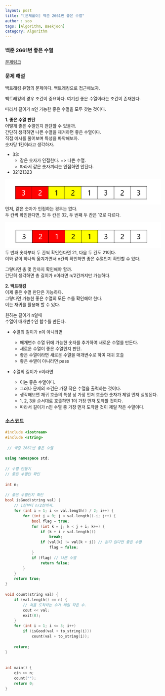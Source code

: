 ```yaml
---
layout: post
title: "[문제풀이] 백준 2661번 좋은 수열"
author : soo
tags: [Algorithm, Baekjoon]
category: Algorithm
---
```


### 백준 2661번 좋은 수열

[문제링크](https://www.acmicpc.net/problem/2661)


### 문제 해설

백트래킹 유형의 문제이다. 백트래킹으로 접근해보자.  

백트래킹의 경우 조건이 중요하다. 여기선 좋은 수열이라는 조건이 존재한다.

따라서 길이가 n인 가능한 좋은 수열을 모두 찾는 것이다. 

**1. 좋은 수열 판단**   
어떻게 좋은 수열인지 판단할 수 있을까.  
간단히 생각하면 나쁜 수열을 제거하면 좋은 수열이다.  
직접 예시를 풀어보며 특성을 파악해보자.  
숫자당 1칸이라고 생각하자. 
- 33: 
    - 같은 숫자가 인접한다. => 나쁜 수열.
    - 따라서 같은 숫자끼리는 인접하면 안된다.
- 32121323

![img](../img/post_2661_1.png)  
먼저, 같은 숫자가 인접하는 경우는 없다.  
두 칸씩 확인한다면, 첫 두 칸은 32, 두 번째 두 칸은 12로 다르다.  

![img](../img/post_2661_2.png)  
두 번째 숫자부터 두 칸씩 확인한다면 21, 다음 두 칸도 21이다.  
이와 같이 하나씩 옮겨가면서 n칸씩 확인하면 좋은 수열인지 확인할 수 있다.  

그렇다면 총 몇 칸까지 확인해야 할까.  
간단히 생각하면 총 길이가 n이라면 n/2칸까지만 가능하다.  


**2. 백트래킹**  
이제 좋은 수열 판단은 가능하다.  
그렇다면 가능한 좋은 수열의 모든 수를 확인해야 한다.  
이는 재귀를 활용해 할 수 있다.  

원하는 길이가 n일때  
수열이 매개변수인 함수를 만든다.  
- 수열의 길이가 n이 아니라면
    - 매개변수 수열 뒤에 가능한 숫자를 추가하여 새로운 수열를 만든다.
    - 새로운 수열이 좋은 수열인지 판단.
    - 좋은 수열이라면 새로운 수열을 매개변수로 하여 재귀 호출
    - 좋은 수열이 아니라면 pass

- 수열의 길이가 n이라면
    - 이는 좋은 수열이다. 
    - 그러나 문제의 조건은 가장 작은 수열을 출력하는 것이다.
    - 생각해보면 재귀 호출의 특성 상 가장 먼저 호출한 숫자가 제일 먼저 실행된다. 
    - 1, 2, 3을 순서대로 호출하면 1이 가장 먼저 도착할 것이다.
    - 따라서 길이가 n인 수열 중 가장 먼저 도착한 것이 제일 작은 수열이다. 



### 소스코드
```cpp
#include <iostream>
#include <string>

 // 백준 2661번 좋은 수열

using namespace std;

// 수열 만들기
// 좋은 수열만 확인

int n;

// 좋은 수열인지 확인
bool isGood(string val) {
	// 1칸부터 n/2칸까지.
	for (int i = 1; i <= val.length() / 2; i++) {
		for (int j = 0; j < val.length()-i; j++) {
			bool flag = true;
			for (int k = j; k < j + i; k++) {
				if (k + i > val.length())
					break;
				if (val[k] != val[k + i]) // 같지 않다면 좋은 수열
					flag = false;
			}
			if (flag) // 나쁜 수열
				return false;
		}
	}
	return true;
}

void count(string val) {
	if (val.length() == n) {
		// 처음 도착하는 수가 제일 작은 수.
		cout << val;
		exit(0);
	}
	for (int i = 1; i <= 3; i++)
		if (isGood(val + to_string(i)))
			count(val + to_string(i));
	
	return;
}


int main() {
	cin >> n;
	count("");
	return 0;
}


```